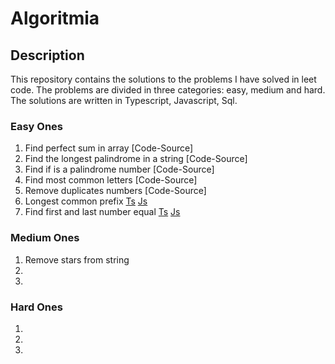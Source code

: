 # Algoritmia
## Description 
This repository contains the solutions to the problems I have solved in leet code. The problems are divided in three categories: easy, medium and hard. The solutions are written in Typescript, Javascript, Sql. 

### Easy Ones
1. Find perfect sum in array [Code-Source]
2. Find the longest palindrome in a string [Code-Source]
3. Find if is a palindrome number [Code-Source]
4. Find most common letters [Code-Source]
5. Remove duplicates numbers [Code-Source]
6. Longest common prefix [Ts](https://github.com/kockono/Algoritmia/blob/main/Easy%20Algorithms/javascript/longest-common-prefix.ts) [Js](https://github.com/kockono/Algoritmia/blob/main/Easy%20Algorithms/javascript/longest-common-prefix.js)
7. Find first and last number equal [Ts](https://github.com/kockono/Algoritmia/blob/main/Easy%20Algorithms/Typescript/find-first-and-last-number-equal.ts)  [Js](https://github.com/kockono/Algoritmia/blob/main/Easy%20Algorithms/javascript/find-first-and-last-number-equal.js)

### Medium Ones
1. Remove stars from string
2.
3.
### Hard Ones
1.
2.
3.
